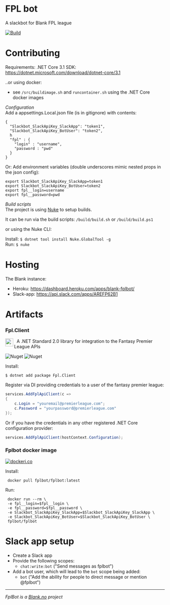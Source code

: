 # FPL bot
A slackbot for Blank FPL league

[![Build](https://github.com/fplbot/fplbot/workflows/CI/badge.svg)](https://github.com/fplbot/fplbot/actions)

# Contributing
Requirements: .NET Core 3.1 SDK: https://dotnet.microsoft.com/download/dotnet-core/3.1

..or using docker:
- see `/src/buildimage.sh` and `runcontainer.sh` using the .NET Core docker images

*Configuration*   
Add a appsettings.Local.json file (is in gitignore) with contents:

``` 
{
  "Slackbot_SlackApiKey_SlackApp": "token1",
  "Slackbot_SlackApiKey_BotUser": "token2",
  h
  "fpl" : {
    "login" : "username",
    "password : "pwd"
  }
}
```

            
Or: Add environment variables (double underscores mimic nested props in the json config):

```
export Slackbot_SlackApiKey_SlackApp=token1
export Slackbot_SlackApiKey_BotUser=token2
export fpl__login=username
export fpl__password=pwd 
```

*Build scripts*   
The project is using [Nuke](http://www.nuke.build/) to setup builds.

It can be run via the build scripts: `/build/build.sh` or `/build/build.ps1`   

or using the Nuke CLI:    

Install: `$ dotnet tool install Nuke.GlobalTool -g`   
Run: `$ nuke`   


# Hosting
The Blank instance:

* Heroku: https://dashboard.heroku.com/apps/blank-fplbot/
* Slack-app: https://api.slack.com/apps/AREFP62B1

# Artifacts

### Fpl.Client

<img src="https://raw.githubusercontent.com/fplbot/fplbot/fbde22a8f0093ed3a91c972841bbb7ef7eaf90b6/src/Fpl.Client/images/fpl.png" height="25" width="25" align="left">&nbsp; A .NET Standard 2.0 library for integration to the Fantasy Premier League APIs

![Nuget](https://img.shields.io/nuget/v/Fpl.Client?style=for-the-badge)
![Nuget](https://img.shields.io/nuget/dt/Fpl.Client?style=for-the-badge)

Install:
```
$ dotnet add package Fpl.Client
```

Register via DI providing credentials to a user of the fantasy premier league:
```csharp
services.AddFplApiClient(c =>
{
    c.Login = "youremail@premierleague.com";
    c.Password = "yourpassword@premierleague.com"
});
```

Or if you have the credentials in any other registered .NET Core configuration provider:
```csharp
services.AddFplApiClient(hostContext.Configuration);
```

### Fplbot docker image

[![dockeri.co](https://dockeri.co/image/fplbot/fplbot)](https://hub.docker.com/r/fplbot/fplbot)

Install:
```
 docker pull fplbot/fplbot:latest
```

Run:
```
 docker run --rm \
 -e fpl__login=$fpl__login \
 -e fpl__password=$fpl__password \
 -e Slackbot_SlackApiKey_SlackApp=$Slackbot_SlackApiKey_SlackApp \
 -e Slackbot_SlackApiKey_BotUser=$Slackbot_SlackApiKey_BotUser \
 fplbot/fplbot
 ```


# Slack app setup

* Create a Slack app
* Provide the following scopes:
  * `chat:write:bot` ("Send messages as fplbot")
* Add a bot user, which will lead to the `bot` scope being added:
  * `bot` ("Add the ability for people to direct message or mention @fplbot")


<hr>

_FplBot is a [Blank.no](https://blank.no) project_